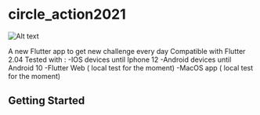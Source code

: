 # circle_action2021
![Alt text](assets/sampledemo.gif "Circle action demo picture")

A new Flutter app to get new challenge every day 
Compatible with Flutter 2.04
Tested with :
-IOS devices until Iphone 12
-Android devices until Android 10
-Flutter Web ( local test for the moment)
-MacOS app ( local test for the moment)


## Getting Started


